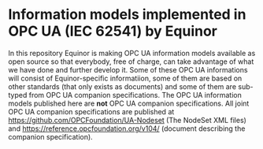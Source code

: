 # Information models implemented in OPC UA (IEC 62541) by Equinor

In this repository Equinor is making OPC UA information models available as open source so that everybody, free of charge, can take advantage of what we have done and further develop it. Some of these OPC UA informations will consist of Equinor-specific informatiion, some of them are based on other standards (that only exists as documents) and some of them are sub-typed from OPC UA companion specifications. The OPC UA information models published here are **not** OPC UA companion specifications. All joint OPC UA companion specifications are published at https://github.com/OPCFoundation/UA-Nodeset (The NodeSet XML files) and https://reference.opcfoundation.org/v104/ (document describing the companion specification). 
